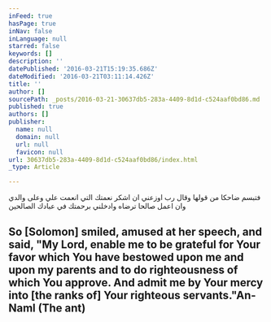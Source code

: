 ```yaml
---
inFeed: true
hasPage: true
inNav: false
inLanguage: null
starred: false
keywords: []
description: ''
datePublished: '2016-03-21T15:19:35.686Z'
dateModified: '2016-03-21T03:11:14.426Z'
title: ''
author: []
sourcePath: _posts/2016-03-21-30637db5-283a-4409-8d1d-c524aaf0bd86.md
published: true
authors: []
publisher:
  name: null
  domain: null
  url: null
  favicon: null
url: 30637db5-283a-4409-8d1d-c524aaf0bd86/index.html
_type: Article

---
```

فتبسم ضاحكا من قولها وقال رب اوزعني ان اشكر نعمتك التي انعمت علي وعلى والدي وان اعمل صالحا ترضاه وادخلني برحمتك في عبادك الصالحين

## So \[Solomon\] smiled, amused at her speech, and said, "My Lord, enable me to be grateful for Your favor which You have bestowed upon me and upon my parents and to do righteousness of which You approve. And admit me by Your mercy into \[the ranks of\] Your righteous servants."An-Naml (The ant)